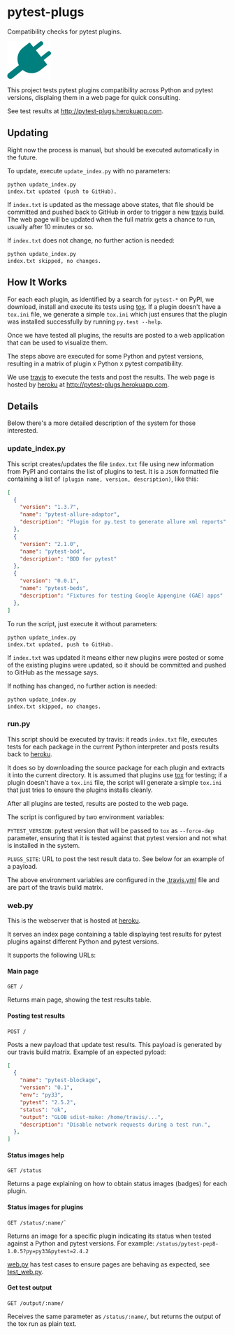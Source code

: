 # pytest-plugs #

Compatibility checks for pytest plugins. 

![plug](static/electrical-plug-th.png)

This project tests pytest plugins compatibility across Python and pytest
versions, displaing them in a web page for quick consulting.

See test results at http://pytest-plugs.herokuapp.com.

## Updating ##

Right now the process is manual, but should be executed automatically in the
future.

To update, execute `update_index.py` with no parameters:

```
python update_index.py
index.txt updated (push to GitHub).
```

If `index.txt` is updated as the message above states, that file should be committed
and pushed back to GitHub in order to trigger a new [travis](https://travis-ci.org) build.
The web page will be updated when the full matrix gets a chance
to run, usually after 10 minutes or so.

If `index.txt` does not change, no further action is needed:

```
python update_index.py
index.txt skipped, no changes.
```

## How It Works ##

For each each plugin, as identified by a search for `pytest-*` on PyPI, we
download, install and execute its tests using [tox](http://tox.readthedocs.org/en/latest/).
If a plugin doesn't have a `tox.ini` file, we generate a simple
`tox.ini` which just ensures that the plugin was installed successfully by
running `py.test --help`.

Once we have tested all plugins, the results are posted to a web application
that can be used to visualize them.

The steps above are executed for some Python and pytest versions,
resulting in a matrix of plugin x Python x pytest compatibility.

We use [travis](https://travis-ci.org) to execute the tests and post the results. The web
page is hosted by [heroku](https://www.heroku.com) at http://pytest-plugs.herokuapp.com.

## Details ##

Below there's a more detailed description of the system for those interested.

### update_index.py ###

This script creates/updates the file `index.txt` file using new information
from PyPI and contains the list of plugins to test. It is a `JSON`
formatted file containing a list of `(plugin name, version, description)`,
like this:

```json
[
  {
    "version": "1.3.7",
    "name": "pytest-allure-adaptor",
    "description": "Plugin for py.test to generate allure xml reports"
  },
  {
    "version": "2.1.0",
    "name": "pytest-bdd",
    "description": "BDD for pytest"
  },
  {
    "version": "0.0.1",
    "name": "pytest-beds",
    "description": "Fixtures for testing Google Appengine (GAE) apps"
  },
]
```

To run the script, just execute it without parameters:

```
python update_index.py
index.txt updated, push to GitHub.
```

If `index.txt` was updated it means either new plugins were posted or some
of the existing plugins were updated, so it should be
committed and pushed to GitHub as the message says.

If nothing has changed, no further action is needed:

```
python update_index.py
index.txt skipped, no changes.
```

### run.py ###

This script should be executed by travis: it reads `index.txt` file,
executes tests for each package in the current Python interpreter
and posts results back to [heroku](https://www.heroku.com).

It does so by downloading the source package for each plugin and extracts it into the
current directory. It is assumed that plugins use [tox](http://tox.readthedocs.org/en/latest/)
for testing; if a plugin doesn't have a `tox.ini` file, the script will generate
a simple `tox.ini` that just tries to ensure the plugins installs cleanly.

After all plugins are tested, results are posted to the web page.

The script is configured by two environment variables:

`PYTEST_VERSION`: pytest version that will be passed to `tox` as `--force-dep`
 parameter, ensuring that it is tested against that pytest version and not
 what is installed in the system.

`PLUGS_SITE`: URL to post the test result data to. See below for an example of a payload.

The above environment variables are configured in the
[.travis.yml](/.travis.yml) file and are part of the travis build matrix.

### web.py ###

This is the webserver that is hosted at [heroku](http://pytest-plugs.herokuapp.com).

It serves an index page containing a table displaying test results for pytest
plugins against different Python and pytest versions.

It supports the following URLs:

#### Main page ####
```
GET /
```
Returns main page, showing the test results table.

#### Posting test results ####

```
POST /
```
Posts a new payload that update test results. This payload is generated by
our travis build matrix. Example of an expected pyload:

```json
[
  {
    "name": "pytest-blockage",
    "version": "0.1",
    "env": "py33",
    "pytest": "2.5.2",
    "status": "ok",
    "output": "GLOB sdist-make: /home/travis/...",
    "description": "Disable network requests during a test run.",
  },
]
```

#### Status images help ####
```
GET /status
```
Returns a page explaining on how to obtain status images (badges) for each plugin.

#### Status images for plugins ####
```
GET /status/:name/`
```
Returns an image for a specific plugin indicating its
status when tested against a Python and pytest versions. For example:
 `/status/pytest-pep8-1.0.5?py=py33&pytest=2.4.2`

[web.py](/web.py) has test cases to ensure pages are behaving as expected, see
[test_web.py](/test_web.py).

#### Get test output ####
```
GET /output/:name/
```

Receives the same parameter as `/status/:name/`, but returns the output
of the tox run as plain text.
